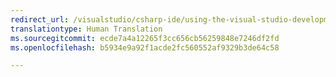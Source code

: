 ```yaml
---
redirect_url: /visualstudio/csharp-ide/using-the-visual-studio-development-environment-for-csharp
translationtype: Human Translation
ms.sourcegitcommit: ecde7a4a12265f3cc656cb56259848e7246df2fd
ms.openlocfilehash: b5934e9a92f1acde2fc560552af9329b3de64c58

---
```



<!--HONumber=Feb17_HO4-->


